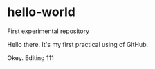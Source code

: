 # hello-world
First experimental repository

Hello there. It's my first practical using of GitHub.

Okey. Editing 111
